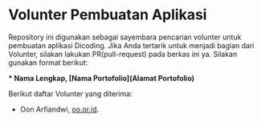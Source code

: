 # Volunter Pembuatan Aplikasi

Repository ini digunakan sebagai sayembara pencarian volunter untuk pembuatan aplikasi Dicoding. Jika Anda tertarik untuk menjadi bagian dari Volunter, silakan lakukan PR(pull-request) pada berkas ini ya. Silakan gunakan format berikut:


**\* Nama Lengkap, [Nama Portofolio](Alamat Portofolio)**


Berikut daftar Volunter yang diterima:

* Oon Arfiandwi, [oo.or.id](https://oo.or.id).

